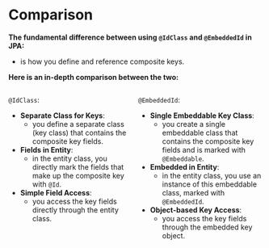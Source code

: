 # Comparison
**The fundamental difference between using `@IdClass` and `@EmbeddedId` in JPA:**
- is how you define and reference composite keys.

**Here is an in-depth comparison between the two:**
<div style="display: flex; justify-content: space-between; margin: 0 -5px;">
  <div style="width: 50%; margin: 0 5px;">

`@IdClass`:
- **Separate Class for Keys**:
  - you define a separate class (key class) that contains the composite key fields.
- **Fields in Entity**:
  - in the entity class, you directly mark the fields that make up the composite key with `@Id`.
- **Simple Field Access**:
  - you access the key fields directly through the entity class.
    </div>
    <div style="width: 50%; margin: 0 5px;">
`@EmbeddedId`:
- **Single Embeddable Key Class**:
  - you create a single embeddable class that contains the composite key fields and is marked with `@Embeddable`.
- **Embedded in Entity**:
  - in the entity class, you use an instance of this embeddable class, marked with `@EmbeddedId`.
- **Object-based Key Access**:
  - you access the key fields through the embedded key object.
    </div>
</div>